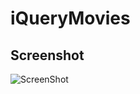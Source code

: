 # iQueryMovies

## Screenshot

![ScreenShot](https://github.com/yaircarreno/QueryMovies/blob/master/screenshot/iQueryMovies.gif)